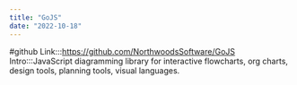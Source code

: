 ```yaml
---
title: "GoJS"
date: "2022-10-18"
---
```

#github
Link:::https://github.com/NorthwoodsSoftware/GoJS
Intro:::JavaScript diagramming library for interactive flowcharts, org charts, design tools, planning tools, visual languages.

